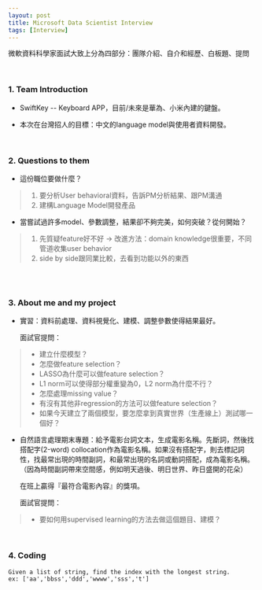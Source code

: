 ```yaml
---
layout: post
title: Microsoft Data Scientist Interview
tags: [Interview]
---
```

微軟資料科學家面試大致上分為四部分：團隊介紹、自介和經歷、白板題、提問

<!-- more -->  

<br>

### 1. Team Introduction   
  
  * SwiftKey -- Keyboard APP，目前/未來是華為、小米內建的鍵盤。

  * 本次在台灣招人的目標：中文的language model與使用者資料開發。  

<br>

### 2. Questions to them  
  
* 這份職位要做什麼？

>   1. 要分析User behavioral資料，告訴PM分析結果、跟PM溝通
>   2. 建構Language Model開發產品
    
* 當嘗試過許多model、參數調整，結果卻不夠完美，如何突破？從何開始？

>   1. 先質疑feature好不好 -> 改進方法：domain knowledge很重要，不同管道收集user behavior
>   2. side by side跟同業比較，去看到功能以外的東西  

<br>  

### 3. About me and my project  
  
* 實習：資料前處理、資料視覺化、建模、調整參數使得結果最好。

    面試官提問：

>   * 建立什麼模型？
>   * 怎麼做feature selection？
>   * LASSO為什麼可以做feature selection？
>   * L1 norm可以使得部分權重變為0，L2 norm為什麼不行？
>   * 怎麼處理missing value？
>   * 有沒有其他非regression的方法可以做feature selection？
>   * 如果今天建立了兩個模型，要怎麼拿到真實世界（生產線上）測試哪一個好？

* 自然語言處理期末專題：給予電影台詞文本，生成電影名稱。先斷詞，然後找搭配字(2-word) collocation作為電影名稱。如果沒有搭配字，則去標記詞性，找最常出現的時間副詞，和最常出現的名詞或動詞搭配，成為電影名稱。（因為時間副詞帶來空間感，例如明天過後、明日世界、昨日盛開的花朵）

    在班上贏得『最符合電影內容』的獎項。 

    面試官提問：

>   * 要如何用supervised learning的方法去做這個題目、建模？    

<br>    

### 4. Coding  

```
Given a list of string, find the index with the longest string.
ex: ['aa','bbss','ddd','wwww','sss','t']
```
